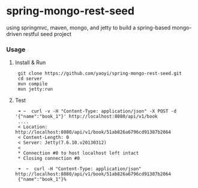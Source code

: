 spring-mongo-rest-seed
======================

using springmvc, maven, mongo, and jetty to build a spring-based mongo-driven restful seed project


### Usage

1. Install & Run

        git clone https://github.com/yaoyi/spring-mongo-rest-seed.git
        cd server
        mvn compile
        mvn jetty:run

2. Test

        ➜ ~  curl -v -H "Content-Type: application/json" -X POST -d '{"name":"book_1"}' http://localhost:8080/api/v1/book
        ....
        < Location: http://localhost:8080/api/v1/book/51ab826a6796cd91387b2064
        < Content-Length: 0
        < Server: Jetty(7.6.10.v20130312)
        <
        * Connection #0 to host localhost left intact
        * Closing connection #0
        
        ➜  ~  curl -H "Content-Type: application/json" http://localhost:8080/api/v1/book/51ab826a6796cd91387b2064
        {"name":"book_1"}%
